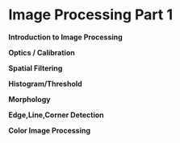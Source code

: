 # Image Processing Part 1



**Introduction to Image Processing**

**Optics / Calibration**

**Spatial Filtering**

**Histogram/Threshold**

**Morphology**

**Edge,Line,Corner Detection**

**Color Image Processing**

